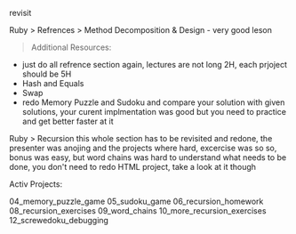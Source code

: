 
revisit 

Ruby > Refrences
	> Method Decomposition & Design - very good leson

> Additional Resources:
  - just do all refrence section again, lectures are not long 2H, each prjoject should be 5H
  - Hash and Equals
  - Swap
  - redo Memory Puzzle and Sudoku and compare your solution with given solutions, your curent implmentation was good but you need to practice and get better faster at it

Ruby > Recursion
	this whole section has to be revisited and redone, the presenter was anojing and the projects where hard, excercise was so so, bonus was easy, but word chains was hard to understand what needs to be done, you don't need to redo HTML project, take a look at it though

Activ Projects:  

04_memory_puzzle_game
05_sudoku_game
06_recursion_homework
08_recursion_exercises
09_word_chains
10_more_recursion_exercises
12_screwedoku_debugging